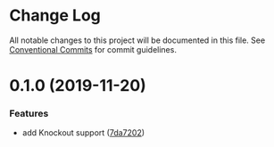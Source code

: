 # Change Log

All notable changes to this project will be documented in this file.
See [Conventional Commits](https://conventionalcommits.org) for commit guidelines.

# 0.1.0 (2019-11-20)


### Features

* add Knockout support ([7da7202](https://github.com/Teamwork/autocomplete/commit/7da7202ad96326fb184d61703075ba8d916973e4))
